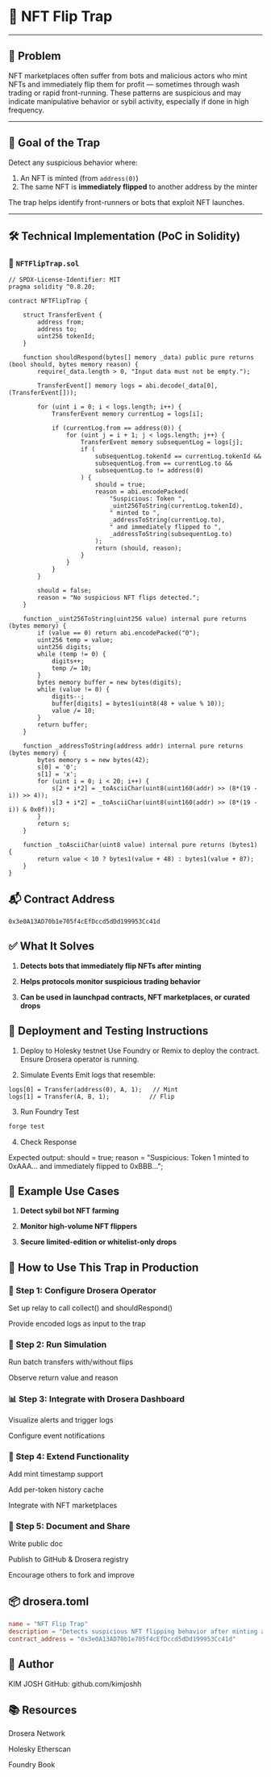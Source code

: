 # 🧠 NFT Flip Trap

---

## 📌 Problem

NFT marketplaces often suffer from bots and malicious actors who mint NFTs and immediately flip them for profit — sometimes through wash trading or rapid front-running. These patterns are suspicious and may indicate manipulative behavior or sybil activity, especially if done in high frequency.

---

## 🎯 Goal of the Trap

Detect any suspicious behavior where:
1. An NFT is minted (from `address(0)`)
2. The same NFT is **immediately flipped** to another address by the minter

The trap helps identify front-runners or bots that exploit NFT launches.

---

## 🛠 Technical Implementation (PoC in Solidity)

### 📄 `NFTFlipTrap.sol`

```solidity 
// SPDX-License-Identifier: MIT
pragma solidity ^0.8.20;

contract NFTFlipTrap {

    struct TransferEvent {
        address from;
        address to;
        uint256 tokenId;
    }

    function shouldRespond(bytes[] memory _data) public pure returns (bool should, bytes memory reason) {
        require(_data.length > 0, "Input data must not be empty.");

        TransferEvent[] memory logs = abi.decode(_data[0], (TransferEvent[]));

        for (uint i = 0; i < logs.length; i++) {
            TransferEvent memory currentLog = logs[i];

            if (currentLog.from == address(0)) {
                for (uint j = i + 1; j < logs.length; j++) {
                    TransferEvent memory subsequentLog = logs[j];
                    if (
                        subsequentLog.tokenId == currentLog.tokenId &&
                        subsequentLog.from == currentLog.to &&
                        subsequentLog.to != address(0)
                    ) {
                        should = true;
                        reason = abi.encodePacked(
                            "Suspicious: Token ",
                            _uint256ToString(currentLog.tokenId),
                            " minted to ",
                            _addressToString(currentLog.to),
                            " and immediately flipped to ",
                            _addressToString(subsequentLog.to)
                        );
                        return (should, reason);
                    }
                }
            }
        }

        should = false;
        reason = "No suspicious NFT flips detected.";
    }

    function _uint256ToString(uint256 value) internal pure returns (bytes memory) {
        if (value == 0) return abi.encodePacked("0");
        uint256 temp = value;
        uint256 digits;
        while (temp != 0) {
            digits++;
            temp /= 10;
        }
        bytes memory buffer = new bytes(digits);
        while (value != 0) {
            digits--;
            buffer[digits] = bytes1(uint8(48 + value % 10));
            value /= 10;
        }
        return buffer;
    }

    function _addressToString(address addr) internal pure returns (bytes memory) {
        bytes memory s = new bytes(42);
        s[0] = '0';
        s[1] = 'x';
        for (uint i = 0; i < 20; i++) {
            s[2 + i*2] = _toAsciiChar(uint8(uint160(addr) >> (8*(19 - i)) >> 4));
            s[3 + i*2] = _toAsciiChar(uint8(uint160(addr) >> (8*(19 - i)) & 0x0f));
        }
        return s;
    }

    function _toAsciiChar(uint8 value) internal pure returns (bytes1) {
        return value < 10 ? bytes1(value + 48) : bytes1(value + 87);
    }
}
```

## 📬 Contract Address
```
0x3e0A13AD70b1e705f4cEfDccd5dDd199953Cc41d
```

## ✅ What It Solves
1. **Detects bots that immediately flip NFTs after minting**

2. **Helps protocols monitor suspicious trading behavior**

3. **Can be used in launchpad contracts, NFT marketplaces, or curated drops**

## 🧪 Deployment and Testing Instructions
1. Deploy to Holesky testnet
Use Foundry or Remix to deploy the contract. Ensure Drosera operator is running.

2. Simulate Events
Emit logs that resemble:

```solidity
logs[0] = Transfer(address(0), A, 1);   // Mint
logs[1] = Transfer(A, B, 1);           // Flip
```

3. Run Foundry Test
```bash 
forge test
```

4. Check Response

Expected output:
<prev> 
should = true;
reason = "Suspicious: Token 1 minted to 0xAAA... and immediately flipped to 0xBBB...";
</prev>

## 🧠 Example Use Cases
1. **Detect sybil bot NFT farming**

2. **Monitor high-volume NFT flippers**

3. **Secure limited-edition or whitelist-only drops**

## 📘 How to Use This Trap in Production

### 🔧 Step 1: Configure Drosera Operator
Set up relay to call collect() and shouldRespond()

Provide encoded logs as input to the trap

### 🧪 Step 2: Run Simulation
Run batch transfers with/without flips

Observe return value and reason

### 📊 Step 3: Integrate with Drosera Dashboard
Visualize alerts and trigger logs

Configure event notifications

### 🧩 Step 4: Extend Functionality
Add mint timestamp support

Add per-token history cache

Integrate with NFT marketplaces

### 📝 Step 5: Document and Share
Write public doc

Publish to GitHub & Drosera registry

Encourage others to fork and improve

## 📦 drosera.toml
```toml 
name = "NFT Flip Trap"
description = "Detects suspicious NFT flipping behavior after minting and immediate resale."
contract_address = "0x3e0A13AD70b1e705f4cEfDccd5dDd199953Cc41d"
```

## 👤 Author
KIM JOSH
GitHub: github.com/kimjoshh

## 📚 Resources
Drosera Network

Holesky Etherscan

Foundry Book